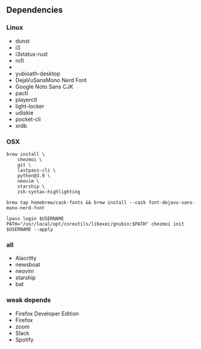 
## Dependencies

### Linux
- dunst
- i3
- i3status-rust
- rofi <!-- rofi calc? -->
- <!-- figure this out for osx -->
- yubioath-desktop
- DejaVuSansMono Nerd Font
- Google Noto Sans CJK
- pactl
- playerctl
- light-locker
- udiskie
- pocket-cli <!-- which one? -->
- xrdb

### OSX
```
brew install \
    chezmoi \
    git \
    lastpass-cli \
    python@3.9 \
    neovim \
    starship \
    zsh-syntax-highlighting

brew tap homebrew/cask-fonts && brew install --cask font-dejavu-sans-mono-nerd-font

lpass login $USERNAME
PATH="/usr/local/opt/coreutils/libexec/gnubin:$PATH" chezmoi init $USERNAME --apply
```

### all
- Alacritty
- newsboat
- neovim
- starship
- bat

### weak depends
- Firefox Developer Edition
- Firefox
- zoom
- Slack
- Spotify

